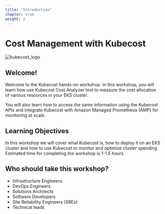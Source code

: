 ```yaml
---
title: "Introduction"
chapter: true
weight: 1
---
```


# Cost Management with Kubecost

![kubecost_logo](/images/kubecost_logo.png)

## Welcome!

Welcome to the Kubecost hands-on workshop. In this workshop, you will learn how use Kubecost Cost Analyzer tool to measure the cost allocation of various resources in your EKS cluster.

You will also learn how to access the same information using the Kubecost APIs and integrate Kubecost with Amazon Managed Prometheus (AMP) for monitoring at scale.

## Learning Objectives

In this workshop we will cover what Kubecost is, how to deploy it on an EKS cluster and how to use Kubecost to monitor and optimize cluster spending. Estimated time for completing the workshop is 1-1.5 hours. 

## Who should take this workshop? 

* Infrastructure Engineers
* DevOps Engineers
* Solutions Architects 
* Software Developers
* Site Reliability Engineers (SREs)
* Technical leads
